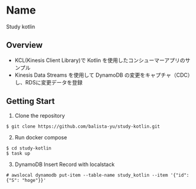 # Name

Study kotlin 

## Overview

- KCL(Kinesis Client Library)で Kotlin を使用したコンシューマーアプリのサンプル
- Kinesis Data Streams を使用して DynamoDB の変更をキャプチャ（CDC）し、RDSに変更データを登録

## Getting Start

1. Clone the repository

```
$ git clone https://github.com/balista-yu/study-kotlin.git
```

2. Run docker compose
```
$ cd study-kotlin
$ task up
```

3. DynamoDB Insert Record with localstack
```
# awslocal dynamodb put-item --table-name study_kotlin --item '{"id": {"S": "hoge"}}'
```
